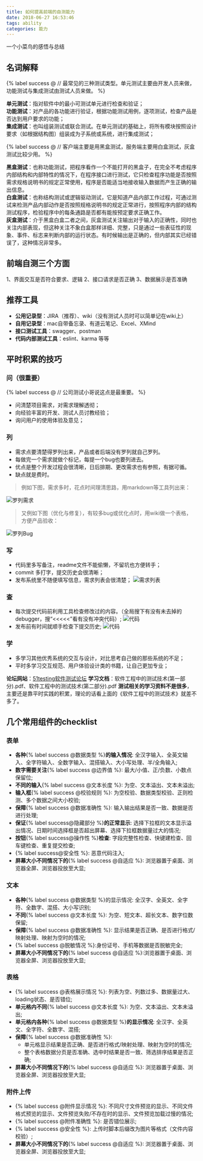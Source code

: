```yaml
---
title: 如何提高前端的自测能力
date: 2018-06-27 16:53:46
tags: ability
categories: 能力
---
```


<div class="note info">一个小菜鸟的感悟与总结</div>

## 名词解释  

{% label success @ // 最常见的三种测试类型。单元测试主要由开发人员来做，功能测试与集成测试由测试人员来做。 %}

**单元测试**：指对软件中的最小可测试单元进行检查和验证；  
**功能测试**：对产品的各功能进行验证，根据功能测试用例，逐项测试，检查产品是否达到用户要求的功能；  
**集成测试**：也叫组装测试或联合测试。在单元测试的基础上，将所有模块按照设计要求（如根据结构图〕组装成为子系统或系统，进行集成测试；


<!--more-->

{% label success @ // 客户端主要是用黑盒测试，服务端主要用白盒测试，灰盒测试比较少用。 %}

**黑盒测试**：也称功能测试，把程序看作一个不能打开的黑盒子，在完全不考虑程序内部结构和内部特性的情况下，在程序接口进行测试，它只检查程序功能是否按照需求规格说明书的规定正常使用，程序是否能适当地接收输入数据而产生正确的输出信息。  
**白盒测试**：也称结构测试或逻辑驱动测试，它是知道产品内部工作过程，可通过测试来检测产品内部动作是否按照规格说明书的规定正常进行，按照程序内部的结构测试程序，检验程序中的每条通路是否都有能按预定要求正确工作。  
**灰盒测试**：介于黑盒白盒二者之间，灰盒测试关注输出对于输入的正确性，同时也关注内部表现，但这种关注不象白盒那样详细、完整，只是通过一些表征性的现象、事件、标志来判断内部的运行状态。有时候输出是正确的，但内部其实已经错误了，这种情况非常多。

## 前端自测三个方面
1、界面交互是否符合要求、逻辑
2、接口请求是否正确
3、数据展示是否准确

## 推荐工具
- **公用记录型**：JIRA（推荐）、wiki（没有测试人员时可以简单记在wiki上）
- **自用记录型**：mac自带备忘录、有道云笔记、Excel、XMind
- **接口测试工具**：swagger、postman
- **代码内部测试工具**：eslint、karma 等等

## 平时积累的技巧
### 问（很重要）
{% label success @ // 公司测试小哥说这点是最重要。 %}
- 问清楚项目需求，对需求理解透彻；
- 向经验丰富的开发、测试人员讨教经验；
- 询问用户的使用体验及意见；

### 列
- 需求点要清楚得罗列出来，产品或者后端没有罗列就自己罗列。
- 每做完一个需求就做个标记，每提一个bug也要列进去。
- 优点是整个开发过程会很清晰，日后排期、更改需求也有参照，有据可循。
- 缺点就是费时。

> 例如下图，需求多时，花点时间理清思路，用markdown等工具列出来：

![罗列需求](/image/selfTest/list.png)
> 又例如下图（优化与修复），有较多bug或优化点时，用wiki做一个表格，方便产品验收：

![罗列Bug](/image/selfTest/bugList.png)  

### 写
- 代码里多写备注，readme文件不能偷懒，不留坑也方便转手；
- commit 多打字，提交历史会很清晰；
- 发布系统里不随便填写信息，需求列表会很清楚；
![需求列表](/image/selfTest/featList.png)  

### 查
- 每次提交代码前利用工具检查修改过的内容。（全局搜下有没有未去掉的debugger，搜“<<<<<”看有没有冲突代码）;
![代码](/image/selfTest/code.png)  
- 发布前有时间就顺手检查下提交历史;
![代码](/image/selfTest/gitlab.png)  

### 学
- 多学习其他优秀系统的交互与设计，对比思考自己做的那些系统的不足；
- 平时多学习交互规范、用户体验设计类的书籍，让自己更加专业；

**论坛网站**：[51testing软件测试论坛](http://bbs.51testing.com/forum.php)
**学习文档**：软件工程中的测试技术(第一部分).pdf、软件工程中的测试技术(第二部分).pdf
**测试相关的学习资料不是很多**，主要还是靠平时实践的积累，理论的话看上面的《软件工程中的测试技术》就差不多了。

## 几个常用组件的checklist
### 表单
- **各种**{% label success @数据类型 %}**的输入情况**: 全汉字输入、全英文输入、全字符输入、全数字输入、混搭输入、大小写处理、半/全角输入;
- **数字需要关注**{% label success @边界值 %}: 最大/小值、正/负数、小数点保留位;
- **不同的输入**{% label success @文本长度 %}: 为空、文本溢出、文本未溢出;
- **输入框**{% label success @校验规则 %}: 为空校验、数据类型校验、正则检测、多个数据之间大小校验;
- **保障**{% label success @数据准确性 %}: 输入输出结果是否一致、数据是否进行处理;
- **保证**{% label success@隐藏部分 %}**的正常显示**: 选择下拉框的文本显示溢出情况、日期时间选择框是否超出屏幕、选择下拉框数据量过大的情况;
- **按钮**{% label success@操作性 %}**检查**: 字段完整性检查、快键建检查、回车键检查、重复提交检查;
- {% label success@安全性 %}: 恶意代码注入;
- **屏幕大小不同情况下的**{% label success @自适应 %}: 浏览器置于桌面、浏览器全屏、浏览器投放至大显;

### 文本
- **各种**{% label success @数据类型 %}的显示情况: 全汉字、全英文、全字符、全数字、混搭、大小写识别;
- **不同**{% label success @文本长度 %}: 为空、短文本、超长文本、数字位数保留;
- **保障**{% label success @数据准确性 %}: 显示结果是否正确、是否进行格式/映射处理、映射为空时的情况;
- {% label success @脱敏情况 %}:身份证号、手机等数据是否脱敏完全;
- **屏幕大小不同情况下的**{% label success @自适应 %}:浏览器置于桌面、浏览器全屏、浏览器投放至大显;

### 表格
- {% label success @表格展示情况 %}: 列表为空、列数过多、数据量过大、loading状态、是否错位;
- **单元格内不同**{% label success @文本长度 %}: 为空、文本溢出、文本未溢出;
- **单元格内各种**{% label success @数据类型 %}**的显示情况**: 全汉字、全英文、全字符、全数字、混搭;
- **保障**{% label success @数据准确性 %}:
    - 单元格显示结果是否正确、是否进行格式/映射处理、映射为空时的情况;
    - 整个表格数据分页是否准确、选中时结果是否一致、筛选排序结果是否正确;
- **屏幕大小不同情况下的**{% label success @自适应 %}: 浏览器置于桌面、浏览器全屏、浏览器投放至大显;

### 附件上传
- {% label success @附件显示情况 %}: 不同尺寸文件预览的显示、不同文件格式预览的显示、文件预览失败/不存在时的显示、文件预览加载过慢的情况;
- {% label success @附件准确性 %}: 是否错位展示;
- {% label success @安全性 %}: 上传时脚本后缀改为图片等格式（文件内容校验）;
- **屏幕大小不同情况下的**{% label success @自适应 %}: 浏览器置于桌面、浏览器全屏、浏览器投放至大显;